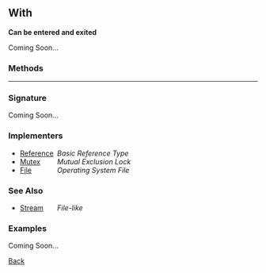 With
----
__Can be entered and exited__

Coming Soon...


### Methods

-------------------------------


### Signature


Coming Soon...


### Implementers

* <span style="width:75px; float:left;">[Reference](reference)</span> _Basic Reference Type_
* <span style="width:75px; float:left;">[Mutex](mutex)</span> _Mutual Exclusion Lock_
* <span style="width:75px; float:left;">[File](file)</span> _Operating System File_


### See Also

* <span style="width:75px; float:left;">[Stream](stream)</span> _File-like_


### Examples

Coming Soon...

[Back](/documentation)
